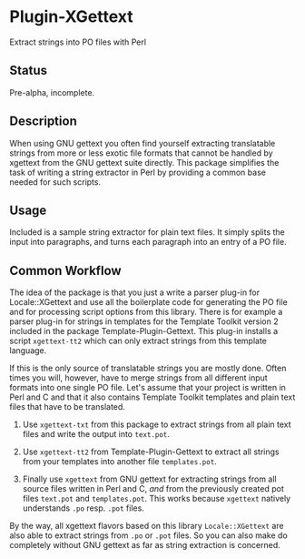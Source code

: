 # Plugin-XGettext

Extract strings into PO files with Perl

## Status

Pre-alpha, incomplete.

## Description

When using GNU gettext you often find yourself extracting translatable
strings from more or less exotic file formats that cannot be handled
by xgettext from the GNU gettext suite directly.  This package simplifies
the task of writing a string extractor in Perl by providing a common
base needed for such scripts.

## Usage

Included is a sample string extractor for plain text files.  It simply
splits the input into paragraphs, and turns each paragraph into an
entry of a PO file.

## Common Workflow

The idea of the package is that you just a write a parser plug-in for
Locale::XGettext and use all the boilerplate code for generating the
PO file and for processing script options from this library.  There
is for example a parser plug-in for strings in templates for the
Template Toolkit version 2 included in the package Template-Plugin-Gettext.
This plug-in installs a script `xgettext-tt2` which can only extract
strings from this template language.

If this is the only source of translatable strings you are mostly done.
Often times you will, however, have to merge strings from all different
input formats into one single PO file.  Let's assume that your project
is written in Perl and C and that it also contains Template Toolkit
templates and plain text files that have to be translated.

1. Use `xgettext-txt` from this package to extract strings from all
   plain text files and write the output into `text.pot`.

2. Use `xgettext-tt2` from Template-Plugin-Gettext to extract all strings
   from your templates into another file `templates.pot`.

3. Finally use `xgettext` from GNU gettext for extracting strings from
   all source files written in Perl and C, _and_ from the previously
   created pot files `text.pot` and `templates.pot`.  This works
   because `xgettext` natively understands `.po` resp. `.pot` files.
 
By the way, all xgettext flavors based on this library `Locale::XGettext`
are also able to extract strings from `.po` or `.pot` files.  So you
can also make do completely without GNU gettext as far as string
extraction is concerned.

